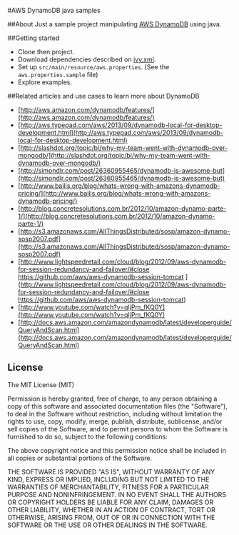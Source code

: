 #AWS DynamoDB java samples

##About
Just a sample project manipulating [AWS DynamoDB](http://aws.amazon.com/dynamodb/) using java.

##Getting started
* Clone then project.
* Download dependencies described on [ivy.xml](http://ant.apache.org/ivy/).
* Set up `src/main/resource/aws.properties`. (See the `aws.properties.sample` file)
* Explore examples.

##Related articles and use cases to learn more about DynamoDB
* [http://aws.amazon.com/dynamodb/features/](http://aws.amazon.com/dynamodb/features/)
* [http://aws.typepad.com/aws/2013/09/dynamodb-local-for-desktop-development.html](http://aws.typepad.com/aws/2013/09/dynamodb-local-for-desktop-development.html)
* [http://slashdot.org/topic/bi/why-my-team-went-with-dynamodb-over-mongodb/](http://slashdot.org/topic/bi/why-my-team-went-with-dynamodb-over-mongodb/)
* [http://simondlr.com/post/26360955465/dynamodb-is-awesome-but](http://simondlr.com/post/26360955465/dynamodb-is-awesome-but)
* [http://www.bailis.org/blog/whats-wrong-with-amazons-dynamodb-pricing/](http://www.bailis.org/blog/whats-wrong-with-amazons-dynamodb-pricing/)
* [http://blog.concretesolutions.com.br/2012/10/amazon-dynamo-parte-1/](http://blog.concretesolutions.com.br/2012/10/amazon-dynamo-parte-1/)
* [http://s3.amazonaws.com/AllThingsDistributed/sosp/amazon-dynamo-sosp2007.pdf](http://s3.amazonaws.com/AllThingsDistributed/sosp/amazon-dynamo-sosp2007.pdf)
* [http://www.lightspeedretail.com/cloud/blog/2012/09/aws-dynamodb-for-session-redundancy-and-failover/#close
https://github.com/aws/aws-dynamodb-session-tomcat
](http://www.lightspeedretail.com/cloud/blog/2012/09/aws-dynamodb-for-session-redundancy-and-failover/#close
https://github.com/aws/aws-dynamodb-session-tomcat)
* [http://www.youtube.com/watch?v=qIjPm_fKQ0Y](http://www.youtube.com/watch?v=qIjPm_fKQ0Y)
* [http://docs.aws.amazon.com/amazondynamodb/latest/developerguide/QueryAndScan.html](http://docs.aws.amazon.com/amazondynamodb/latest/developerguide/QueryAndScan.html)

## License
The MIT License (MIT)

Permission is hereby granted, free of charge, to any person obtaining a copy
of this software and associated documentation files (the "Software"), to deal
in the Software without restriction, including without limitation the rights
to use, copy, modify, merge, publish, distribute, sublicense, and/or sell
copies of the Software, and to permit persons to whom the Software is
furnished to do so, subject to the following conditions:

The above copyright notice and this permission notice shall be included in
all copies or substantial portions of the Software.

THE SOFTWARE IS PROVIDED "AS IS", WITHOUT WARRANTY OF ANY KIND, EXPRESS OR
IMPLIED, INCLUDING BUT NOT LIMITED TO THE WARRANTIES OF MERCHANTABILITY,
FITNESS FOR A PARTICULAR PURPOSE AND NONINFRINGEMENT. IN NO EVENT SHALL THE
AUTHORS OR COPYRIGHT HOLDERS BE LIABLE FOR ANY CLAIM, DAMAGES OR OTHER
LIABILITY, WHETHER IN AN ACTION OF CONTRACT, TORT OR OTHERWISE, ARISING FROM,
OUT OF OR IN CONNECTION WITH THE SOFTWARE OR THE USE OR OTHER DEALINGS IN
THE SOFTWARE.